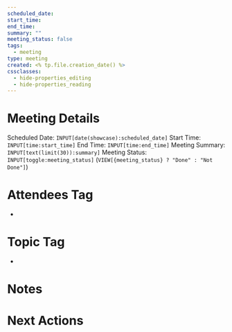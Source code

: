 ```yaml
---
scheduled_date: 
start_time: 
end_time: 
summary: ""
meeting_status: false
tags:
  - meeting
type: meeting
created: <% tp.file.creation_date() %>
cssclasses:
  - hide-properties_editing
  - hide-properties_reading
---
```

# Meeting Details
Scheduled Date:  `INPUT[date(showcase):scheduled_date]`
Start Time: `INPUT[time:start_time]`  End Time:  `INPUT[time:end_time]`
Meeting Summary: `INPUT[text(limit(30)):summary]`
Meeting Status: `INPUT[toggle:meeting_status]` (`VIEW[{meeting_status} ? "Done" : "Not Done"]`)
# Attendees Tag
- 
# Topic Tag
- 
# Notes


# Next Actions

